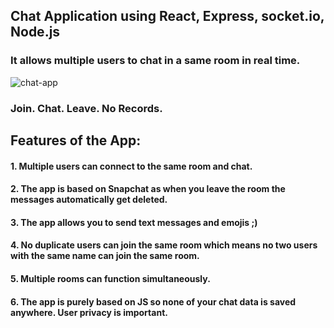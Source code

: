 ## Chat Application using React, Express, socket.io, Node.js
### It allows multiple users to chat in a same room in real time.

![chat-app](https://user-images.githubusercontent.com/31348093/91637318-46c18a80-ea25-11ea-9acf-fbda18a529be.png)

### Join. Chat. Leave. No Records.

## Features of the App:
#### 1. Multiple users can connect to the same room and chat.
#### 2. The app is based on Snapchat as when you leave the room the messages automatically get deleted.
#### 3. The app allows you to send text messages and emojis ;)
#### 4. No duplicate users can join the same room which means no two users with the same name can join the same room.
#### 5. Multiple rooms can function simultaneously.
#### 6. The app is purely based on JS so none of your chat data is saved anywhere. User privacy is important.
